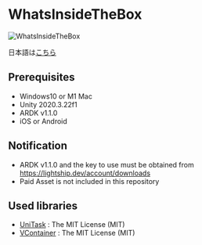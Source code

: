 # WhatsInsideTheBox
![WhatsInsideTheBox](https://user-images.githubusercontent.com/1772636/150895337-a2031251-50d1-4324-8faf-9c806f0c8c21.gif)

日本語は[こちら](https://github.com/machidyo/TekutekuBanban/blob/master/README.jp.md)

## Prerequisites
* Windows10 or M1 Mac
* Unity 2020.3.22f1
* ARDK v1.1.0
* iOS or Android

## Notification
* ARDK v1.1.0 and the key to use must be obtained from https://lightship.dev/account/downloads
* Paid Asset is not included in this repository

## Used libraries
* [UniTask](https://github.com/Cysharp/UniTask) : The MIT License (MIT)
* [VContainer](https://github.com/hadashiA/VContainer) : The MIT License (MIT) 
